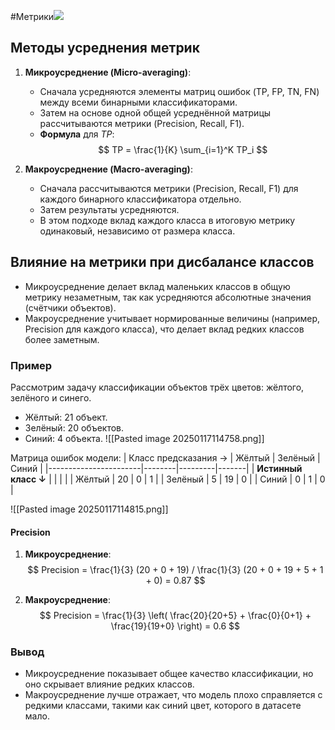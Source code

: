 #Метрики![](https://lh7-rt.googleusercontent.com/docsz/AD_4nXexo99DS0XiqO7P8hA9N1FJJlzUDvqQlo8zjmf1j21VXlR6zPJ1MRS-J720VSoaluHidevHhPd-LMvqPHVJyLNrDJS-6C_KnpXqchjb908WhPhx3YBanGnwiJ1tJn9YyeYma3L2nfrwxKobpoea1J93qj-M?key=C1AMzwFdvttb7H1YBkknyQ)

## Методы усреднения метрик

1. **Микроусреднение (Micro-averaging)**:
   - Сначала усредняются элементы матриц ошибок (TP, FP, TN, FN) между всеми бинарными классификаторами.
   - Затем на основе одной общей усреднённой матрицы рассчитываются метрики (Precision, Recall, F1).
   - **Формула** для $TP$:
     $$
     TP = \frac{1}{K} \sum_{i=1}^K TP_i
     $$

2. **Макроусреднение (Macro-averaging)**:
   - Сначала рассчитываются метрики (Precision, Recall, F1) для каждого бинарного классификатора отдельно.
   - Затем результаты усредняются.
   - В этом подходе вклад каждого класса в итоговую метрику одинаковый, независимо от размера класса.

## Влияние на метрики при дисбалансе классов
- Микроусреднение делает вклад маленьких классов в общую метрику незаметным, так как усредняются абсолютные значения (счётчики объектов).
- Макроусреднение учитывает нормированные величины (например, Precision для каждого класса), что делает вклад редких классов более заметным.

### Пример
Рассмотрим задачу классификации объектов трёх цветов: жёлтого, зелёного и синего. 
- Жёлтый: 21 объект.
- Зелёный: 20 объектов.
- Синий: 4 объекта.
![[Pasted image 20250117114758.png]]

Матрица ошибок модели:
| Класс предсказания → | Жёлтый | Зелёный | Синий |
|-----------------------|--------|---------|-------|
| **Истинный класс ↓**  |          |          |        |
| Жёлтый                    | 20     | 0       | 1    |
| Зелёный                   | 5       | 19     | 0    |
| Синий                       | 0       | 1       | 0    |

![[Pasted image 20250117114815.png]]
#### Precision
1. **Микроусреднение**:
   $$
   Precision = \frac{1}{3} (20 + 0 + 19) / \frac{1}{3} (20 + 0 + 19 + 5 + 1 + 0) = 0.87
   $$

2. **Макроусреднение**:
   $$
   Precision = \frac{1}{3} \left( \frac{20}{20+5} + \frac{0}{0+1} + \frac{19}{19+0} \right) = 0.6
   $$

### Вывод
- Микроусреднение показывает общее качество классификации, но оно скрывает влияние редких классов.
- Макроусреднение лучше отражает, что модель плохо справляется с редкими классами, такими как синий цвет, которого в датасете мало.
